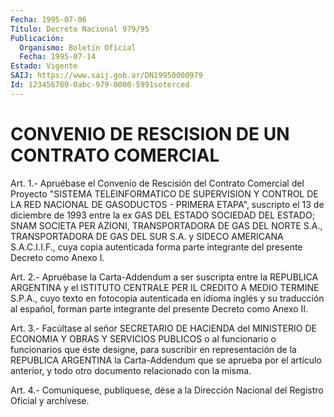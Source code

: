 ```yaml
---
Fecha: 1995-07-06
Título: Decreto Nacional 979/95
Publicación:
  Organismo: Boletín Oficial
  Fecha: 1995-07-14
Estado: Vigente
SAIJ: https://www.saij.gob.ar/DN19950000979
Id: 123456789-0abc-979-0000-5991soterced
---
```

# CONVENIO DE RESCISION DE UN CONTRATO COMERCIAL

<a id="1"></a>
Art.  1.-  Apruébase  el  Convenio  de  Rescisión del Contrato Comercial del Proyecto "SISTEMA TELEINFORMATICO  DE  SUPERVISION  Y CONTROL  DE  LA  RED  NACIONAL  DE  GASODUCTOS  -  PRIMERA  ETAPA", suscripto  el  13  de  diciembre de 1993 entre la ex GAS DEL ESTADO SOCIEDAD DEL ESTADO; SNAM  SOCIETA  PER  AZIONI,  TRANSPORTADORA DE GAS  DEL  NORTE S.A., TRANSPORTADORA DE GAS DEL SUR S.A.  y  SIDECO AMERICANA  S.A.C.I.I.F.,    cuya   copia  autenticada  forma  parte integrante del presente Decreto como Anexo I.

<a id="2"></a>
Art.  2.- Apruébase la Carta-Addendum a ser suscripta entre la REPUBLICA ARGENTINA  y  el ISTITUTO CENTRALE PER IL CREDITO A MEDIO TERMINE  S.P.A., cuyo texto  en  fotocopia  autenticada  en  idioma inglés y su  traducción  al  español,  forman  parte integrante del presente Decreto como Anexo II.

<a id="3"></a>
Art.  3.-  Facúltase  al  señor  SECRETARIO  DE  HACIENDA  del MINISTERIO    DE  ECONOMIA  Y  OBRAS  Y  SERVICIOS  PUBLICOS  o  al funcionario o funcionarios  que  éste  designe,  para  suscribir en representación de la REPUBLICA ARGENTINA la Carta-Addendum  que  se aprueba por el artículo anterior, y todo otro documento relacionado con la misma.

<a id="4"></a>
Art. 4.- Comuníquese, publíquese, dése a la Dirección Nacional del Registro Oficial y archívese.